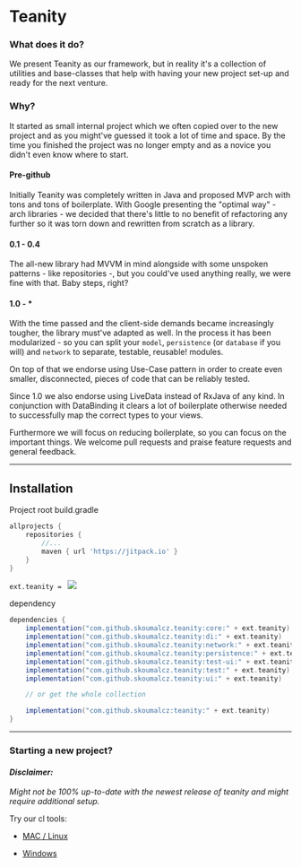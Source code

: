 # Teanity #

### What does it do?

We present Teanity as our framework, but in reality it's a collection of utilities and base-classes
that help with having your new project set-up and ready for the next venture.

### Why?

It started as small internal project which we often copied over to the new project and as you
might've guessed it took a lot of time and space. By the time you finished the project was no longer
empty and as a novice you didn't even know where to start.

#### Pre-github

Initially Teanity was completely written in Java and proposed MVP arch with tons and tons of
boilerplate. With Google presenting the "optimal way" - arch libraries - we decided that there's
little to no benefit of refactoring any further so it was torn down and rewritten from scratch as
a library.

#### 0.1 - 0.4

The all-new library had MVVM in mind alongside with some unspoken patterns - like repositories -,
but you could've used anything really, we were fine with that. Baby steps, right?

#### 1.0 - *

With the time passed and the client-side demands became increasingly tougher, the library must've
adapted as well. In the process it has been modularized - so you can split your `model`,
`persistence` (or `database` if you will) and `network` to separate, testable, reusable! modules.

On top of that we endorse using Use-Case pattern in order to create even smaller, disconnected,
pieces of code that can be reliably tested.

Since 1.0 we also endorse using LiveData instead of RxJava of any kind. In conjunction with
DataBinding it clears a lot of boilerplate otherwise needed to successfully map the correct types
to your views.

Furthermore we will focus on reducing boilerplate, so you can focus on the important things. We
welcome pull requests and praise feature requests and general feedback.

---

## Installation ##

Project root build.gradle
```groovy
allprojects {
    repositories {
        //...
        maven { url 'https://jitpack.io' }
    }
}
```

`ext.teanity = ` [![](https://jitpack.io/v/skoumalcz/teanity.svg)](https://jitpack.io/#skoumalcz/teanity)

dependency
```groovy
dependencies {
    implementation("com.github.skoumalcz.teanity:core:" + ext.teanity)
    implementation("com.github.skoumalcz.teanity:di:" + ext.teanity)
    implementation("com.github.skoumalcz.teanity:network:" + ext.teanity)
    implementation("com.github.skoumalcz.teanity:persistence:" + ext.teanity)
    implementation("com.github.skoumalcz.teanity:test-ui:" + ext.teanity)
    implementation("com.github.skoumalcz.teanity:test:" + ext.teanity)
    implementation("com.github.skoumalcz.teanity:ui:" + ext.teanity)

    // or get the whole collection

    implementation("com.github.skoumalcz:teanity:" + ext.teanity)
}
```

---

### Starting a new project? ###

#### _Disclaimer:_
_Might not be 100% up-to-date with the newest release of teanity and might require additional setup._

Try our cl tools:

* [MAC / Linux](https://github.com/diareuse/teanity-quickstart-linux)
    
* [Windows](https://gist.githubusercontent.com/diareuse/36b7aa4e544e1a47fdad999e493266dd/raw/5637e7cc2e7ad2041fd0d02301dbc395504fa1b5/quickstart.ps1)
